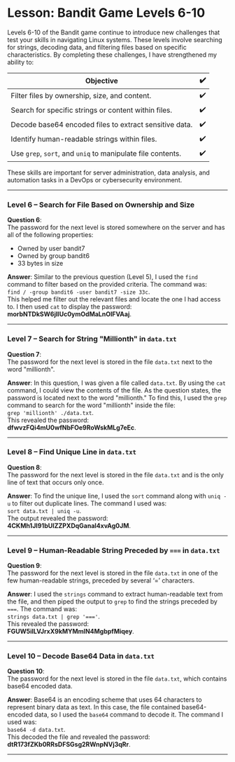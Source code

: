 # Lesson: Bandit Game Levels 6-10

Levels 6-10 of the Bandit game continue to introduce new challenges that test your skills in navigating Linux systems. These levels involve searching for strings, decoding data, and filtering files based on specific characteristics. By completing these challenges, I have strengthened my ability to:

| **Objective**                                                       | **✔️** |
|--------------------------------------------------------------------|--------|
| Filter files by ownership, size, and content.                       | ✔️     |
| Search for specific strings or content within files.                | ✔️     |
| Decode base64 encoded files to extract sensitive data.              | ✔️     |
| Identify human-readable strings within files.                       | ✔️     |
| Use `grep`, `sort`, and `uniq` to manipulate file contents.         | ✔️     |

These skills are important for server administration, data analysis, and automation tasks in a DevOps or cybersecurity environment.

---

### Level 6 – Search for File Based on Ownership and Size  

**Question 6**:  
The password for the next level is stored somewhere on the server and has all of the following properties:  
- Owned by user bandit7  
- Owned by group bandit6  
- 33 bytes in size  

**Answer**: Similar to the previous question (Level 5), I used the `find` command to filter based on the provided criteria. The command was:  
`find / -group bandit6 -user bandit7 -size 33c`.  
This helped me filter out the relevant files and locate the one I had access to. I then used `cat` to display the password:  
**morbNTDkSW6jIlUc0ymOdMaLnOlFVAaj**.

---

### Level 7 – Search for String "Millionth" in `data.txt`  

**Question 7**:  
The password for the next level is stored in the file `data.txt` next to the word "millionth".  

**Answer**: In this question, I was given a file called `data.txt`. By using the `cat` command, I could view the contents of the file. As the question states, the password is located next to the word "millionth." To find this, I used the `grep` command to search for the word "millionth" inside the file:  
`grep 'millionth' ./data.txt`.  
This revealed the password:  
**dfwvzFQi4mU0wfNbFOe9RoWskMLg7eEc**.

---

### Level 8 – Find Unique Line in `data.txt`  

**Question 8**:  
The password for the next level is stored in the file `data.txt` and is the only line of text that occurs only once.  

**Answer**: To find the unique line, I used the `sort` command along with `uniq -u` to filter out duplicate lines. The command I used was:  
`sort data.txt | uniq -u`.  
The output revealed the password:  
**4CKMh1JI91bUIZZPXDqGanal4xvAg0JM**.

---

### Level 9 – Human-Readable String Preceded by `===` in `data.txt`  

**Question 9**:  
The password for the next level is stored in the file `data.txt` in one of the few human-readable strings, preceded by several ‘=’ characters.  

**Answer**: I used the `strings` command to extract human-readable text from the file, and then piped the output to `grep` to find the strings preceded by `===`. The command was:  
`strings data.txt | grep '==='`.  
This revealed the password:  
**FGUW5ilLVJrxX9kMYMmlN4MgbpfMiqey**.

---

### Level 10 – Decode Base64 Data in `data.txt`  

**Question 10**:  
The password for the next level is stored in the file `data.txt`, which contains base64 encoded data.  

**Answer**: Base64 is an encoding scheme that uses 64 characters to represent binary data as text. In this case, the file contained base64-encoded data, so I used the `base64` command to decode it. The command I used was:  
`base64 -d data.txt`.  
This decoded the file and revealed the password:  
**dtR173fZKb0RRsDFSGsg2RWnpNVj3qRr**.

---

